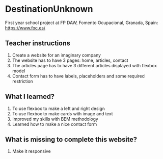 # DestinationUnknown
First year school project at FP DAW, Fomento Ocupacional, Granada, Spain: https://www.foc.es/

## Teacher instructions

1. Create a website for an imaginary company
2. The website has to have 3 pages: home, articles, contact
3. The articles page has to have 3 different articles displayed with flexbox model
4. Contact form has to have labels, placeholders and some required restriction 

## What I learned?

1. To use flexbox to make a left and right design
2. To use flexbox to make cards with image and text
3. Improved my skills with BEM methodology
4. Learned how to make a nice contact form

## What is missing to complete this website?

1. Make it responsive
